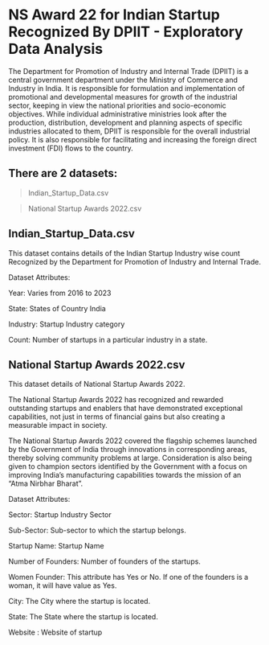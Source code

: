 # NS Award 22 for Indian Startup Recognized By DPIIT - Exploratory Data Analysis

The Department for Promotion of Industry and Internal Trade (DPIIT) is a central government department under the Ministry of Commerce and Industry in India. It is responsible for formulation and implementation of promotional and developmental measures for growth of the industrial sector, keeping in view the national priorities and socio-economic objectives. While individual administrative ministries look after the production, distribution, development and planning aspects of specific industries allocated to them, DPIIT is responsible for the overall industrial policy. It is also responsible for facilitating and increasing the foreign direct investment (FDI) flows to the country.

## There are 2 datasets:

> Indian_Startup_Data.csv

> National Startup Awards 2022.csv

Indian_Startup_Data.csv
----------------------------------------------
This dataset contains details of the Indian Startup Industry wise count Recognized by the Department for Promotion of Industry and Internal Trade.

Dataset Attributes:

Year: Varies from 2016 to 2023

State: States of Country India

Industry: Startup Industry category

Count: Number of startups in a particular industry in a state.

National Startup Awards 2022.csv
------------------------------------------------------------
This dataset details of National Startup Awards 2022.

The National Startup Awards 2022 has recognized and rewarded outstanding startups and enablers that have demonstrated exceptional capabilities, not just in terms of financial gains but also creating a measurable impact in society.

The National Startup Awards 2022 covered the flagship schemes launched by the Government of India through innovations in corresponding areas, thereby solving community problems at large. Consideration is also being given to champion sectors identified by the Government with a focus on improving India’s manufacturing capabilities towards the mission of an “Atma Nirbhar Bharat”.

Dataset Attributes:

Sector: Startup Industry Sector

Sub-Sector: Sub-sector to which the startup belongs.

Startup Name: Startup Name

Number of Founders: Number of founders of the startups.

Women Founder: This attribute has Yes or No. If one of the founders is a woman, it will have value as Yes.

City: The City where the startup is located.

State: The State where the startup is located.

Website : Website of startup
